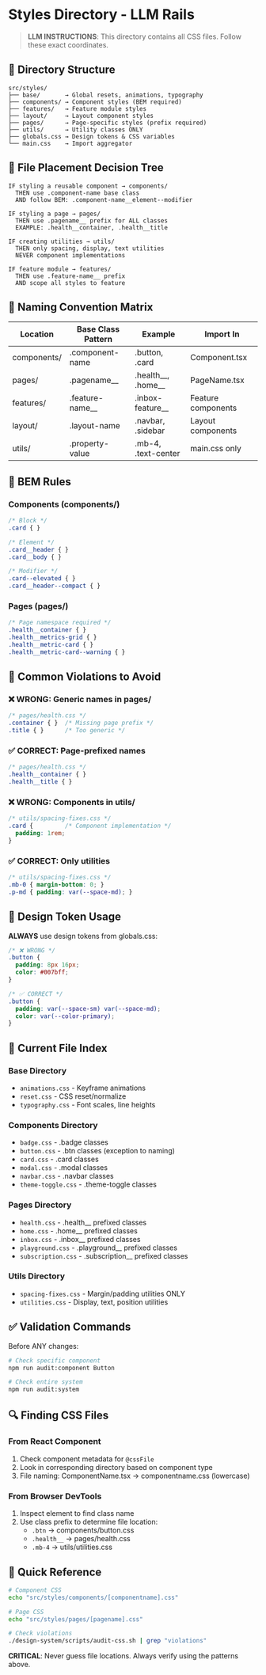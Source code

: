 # Styles Directory - LLM Rails

> **LLM INSTRUCTIONS**: This directory contains all CSS files. Follow these exact coordinates.

## 📍 Directory Structure

```
src/styles/
├── base/       → Global resets, animations, typography
├── components/ → Component styles (BEM required)
├── features/   → Feature module styles  
├── layout/     → Layout component styles
├── pages/      → Page-specific styles (prefix required)
├── utils/      → Utility classes ONLY
├── globals.css → Design tokens & CSS variables
└── main.css    → Import aggregator
```

## 🎯 File Placement Decision Tree

```
IF styling a reusable component → components/
  THEN use .component-name base class
  AND follow BEM: .component-name__element--modifier

IF styling a page → pages/
  THEN use .pagename__ prefix for ALL classes
  EXAMPLE: .health__container, .health__title

IF creating utilities → utils/
  THEN only spacing, display, text utilities
  NEVER component implementations

IF feature module → features/
  THEN use .feature-name__ prefix
  AND scope all styles to feature
```

## 🚦 Naming Convention Matrix

| Location | Base Class Pattern | Example | Import In |
|----------|-------------------|---------|-----------|
| components/ | .component-name | .button, .card | Component.tsx |
| pages/ | .pagename__ | .health__, .home__ | PageName.tsx |
| features/ | .feature-name__ | .inbox-feature__ | Feature components |
| layout/ | .layout-name | .navbar, .sidebar | Layout components |
| utils/ | .property-value | .mb-4, .text-center | main.css only |

## 📏 BEM Rules

### Components (components/)
```css
/* Block */
.card { }

/* Element */
.card__header { }
.card__body { }

/* Modifier */
.card--elevated { }
.card__header--compact { }
```

### Pages (pages/)
```css
/* Page namespace required */
.health__container { }
.health__metrics-grid { }
.health__metric-card { }
.health__metric-card--warning { }
```

## 🚨 Common Violations to Avoid

### ❌ WRONG: Generic names in pages/
```css
/* pages/health.css */
.container { }  /* Missing page prefix */
.title { }      /* Too generic */
```

### ✅ CORRECT: Page-prefixed names
```css
/* pages/health.css */
.health__container { }
.health__title { }
```

### ❌ WRONG: Components in utils/
```css
/* utils/spacing-fixes.css */
.card {         /* Component implementation */
  padding: 1rem;
}
```

### ✅ CORRECT: Only utilities
```css
/* utils/spacing-fixes.css */
.mb-0 { margin-bottom: 0; }
.p-md { padding: var(--space-md); }
```

## 🎨 Design Token Usage

**ALWAYS** use design tokens from globals.css:

```css
/* ❌ WRONG */
.button {
  padding: 8px 16px;
  color: #007bff;
}

/* ✅ CORRECT */
.button {
  padding: var(--space-sm) var(--space-md);
  color: var(--color-primary);
}
```

## 📁 Current File Index

### Base Directory
- `animations.css` - Keyframe animations
- `reset.css` - CSS reset/normalize
- `typography.css` - Font scales, line heights

### Components Directory
- `badge.css` - .badge classes
- `button.css` - .btn classes (exception to naming)
- `card.css` - .card classes
- `modal.css` - .modal classes
- `navbar.css` - .navbar classes
- `theme-toggle.css` - .theme-toggle classes

### Pages Directory
- `health.css` - .health__ prefixed classes
- `home.css` - .home__ prefixed classes
- `inbox.css` - .inbox__ prefixed classes
- `playground.css` - .playground__ prefixed classes
- `subscription.css` - .subscription__ prefixed classes

### Utils Directory
- `spacing-fixes.css` - Margin/padding utilities ONLY
- `utilities.css` - Display, text, position utilities

## ✅ Validation Commands

Before ANY changes:
```bash
# Check specific component
npm run audit:component Button

# Check entire system
npm run audit:system
```

## 🔍 Finding CSS Files

### From React Component
1. Check component metadata for `@cssFile`
2. Look in corresponding directory based on component type
3. File naming: ComponentName.tsx → componentname.css (lowercase)

### From Browser DevTools
1. Inspect element to find class name
2. Use class prefix to determine file location:
   - `.btn` → components/button.css
   - `.health__` → pages/health.css
   - `.mb-4` → utils/utilities.css

## 🚀 Quick Reference

```bash
# Component CSS
echo "src/styles/components/[componentname].css"

# Page CSS  
echo "src/styles/pages/[pagename].css"

# Check violations
./design-system/scripts/audit-css.sh | grep "violations"
```

**CRITICAL**: Never guess file locations. Always verify using the patterns above.